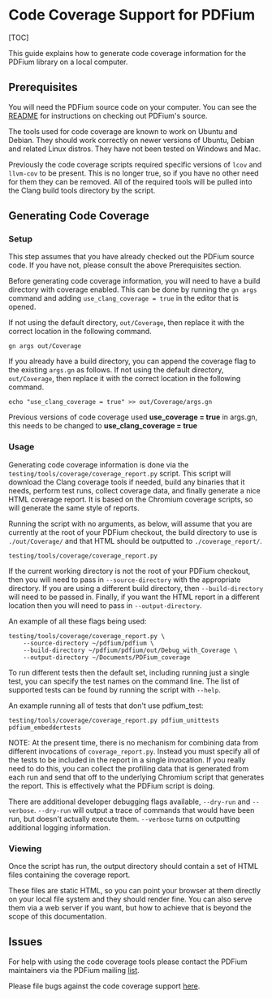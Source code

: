 # Code Coverage Support for PDFium

[TOC]

This guide explains how to generate code coverage information for the PDFium
library on a local computer.

## Prerequisites

You will need the PDFium source code on your computer. You can see
the [README](/README.md) for instructions on checking out PDFium's source.

The tools used for code coverage are known to work on Ubuntu and Debian. They
should work correctly on newer versions of Ubuntu, Debian and related Linux
distros. They have not been tested on Windows and Mac.

Previously the code coverage scripts required specific versions of `lcov` and
`llvm-cov` to be present. This is no longer true, so if you have no other need
for them they can be removed. All of the required tools will be pulled into the
Clang build tools directory by the script.

## Generating Code Coverage

### Setup

This step assumes that you have already checked out the PDFium source code. If
you have not, please consult the above Prerequisites section.

Before generating code coverage information, you will need to have a build
directory with coverage enabled. This can be done by running the `gn args`
command and adding `use_clang_coverage = true` in the editor that is opened.

If not using the default directory, `out/Coverage`, then replace it with the
correct location in the following command.

```shell
gn args out/Coverage
```

If you already have a build directory, you can append the coverage flag to the
existing `args.gn` as follows. If not using the default directory,
`out/Coverage`, then replace it with the correct location in the following
command.

```shell
echo "use_clang_coverage = true" >> out/Coverage/args.gn
```

Previous versions of code coverage used **use_coverage = true** in args.gn, this
needs to be changed to **use_clang_coverage = true**

### Usage

Generating code coverage information is done via the
`testing/tools/coverage/coverage_report.py` script. This script will download
the Clang coverage tools if needed, build any binaries that it needs, perform
test runs, collect coverage data, and finally generate a nice HTML coverage
report. It is based on the Chromium coverage scripts, so will generate the same
style of reports.

Running the script with no arguments, as below, will assume that you are
currently at the root of your PDFium checkout, the build directory to use is
`./out/Coverage/` and that HTML should be outputted to `./coverage_report/`.

```shell
testing/tools/coverage/coverage_report.py
```

If the current working directory is not the root of your PDFium checkout, then
you will need to pass in `--source-directory` with the appropriate directory. If
you are using a different build directory, then `--build-directory` will need to
be passed in. Finally, if you want the HTML report in a different location then
you will need to pass in `--output-directory`.

An example of all these flags being used:

```shell
testing/tools/coverage/coverage_report.py \
    --source-directory ~/pdfium/pdfium \
    --build-directory ~/pdfium/pdfium/out/Debug_with_Coverage \
    --output-directory ~/Documents/PDFium_coverage
```

To run different tests then the default set, including running just a single
test, you can specify the test names on the command line. The list of supported
tests can be found by running the script with `--help`.

An example running all of tests that don't use pdfium_test:

```shell
testing/tools/coverage/coverage_report.py pdfium_unittests pdfium_embeddertests
```

NOTE: At the present time, there is no mechanism for combining data from
different invocations of `coverage_report.py`. Instead you must specify all of
the tests to be included in the report in a single invocation. If you really
need to do this, you can collect the profiling data that is generated from each
run and send that off to the underlying Chromium script that generates the
report. This is effectively what the PDFium script is doing.

There are additional developer debugging flags available, `--dry-run` and
`--verbose`. `--dry-run` will output a trace of commands that would have been
run, but doesn't actually execute them. `--verbose` turns on outputting
additional logging information.

### Viewing

Once the script has run, the output directory should contain a set of HTML files
containing the coverage report.

These files are static HTML, so you can point your browser at them directly on
your local file system and they should render fine. You can also serve them via a
web server if you want, but how to achieve that is beyond the scope of this
documentation.

## Issues

For help with using the code coverage tools please contact the PDFium
maintainers via the PDFium
mailing [list](https://groups.google.com/forum/#!forum/pdfium).

Please file bugs against the code coverage
support [here](https://bugs.chromium.org/p/pdfium/issues/list).
